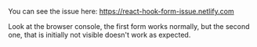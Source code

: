 You can see the issue here:
https://react-hook-form-issue.netlify.com

Look at the browser console, the first form works normally, but the second one, that is initially not visible doesn't work as expected.
